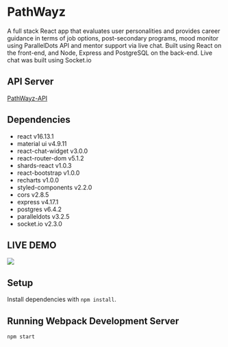 # PathWayz

A full stack React app that evaluates user personalities and provides career guidance in terms of job options, post-secondary programs, mood monitor using ParallelDots API and mentor support via live chat. Built using React on the front-end, and Node, Express and PostgreSQL on the back-end. Live chat was built using Socket.io

## API Server

[PathWayz-API](https://github.com/Ranthonym/pathwayz-api)

## Dependencies

- react v16.13.1
- material ui v4.9.11
- react-chat-widget v3.0.0
- react-router-dom v5.1.2
- shards-react v1.0.3
- react-bootstrap v1.0.0
- recharts v1.0.0
- styled-components v2.2.0
- cors v2.8.5
- express v4.17.1
- postgres v6.4.2
- paralleldots v3.2.5
- socket.io v2.3.0

## LIVE DEMO

![](https://github.com/Ranthonym/pathwayz/blob/master/PathWayz.gif)

## Setup

Install dependencies with `npm install`.

## Running Webpack Development Server

```sh
npm start
```

